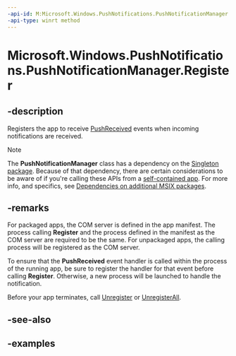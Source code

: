 ```yaml
---
-api-id: M:Microsoft.Windows.PushNotifications.PushNotificationManager.Register
-api-type: winrt method
---
```


# Microsoft.Windows.PushNotifications.PushNotificationManager.Register

<!--
public void Register ();
-->

## -description

Registers the app to receive [PushReceived](xref:Microsoft.Windows.PushNotifications.PushNotificationManager.PushReceived) events when incoming notifications are received.

> [!NOTE]
> The **PushNotificationManager** class has a dependency on the [Singleton package](/windows/apps/windows-app-sdk/deployment-architecture#singleton-package). Because of that dependency, there are certain considerations to be aware of if you're calling these APIs from a [self-contained app](/windows/apps/package-and-deploy/deploy-overview). For more info, and specifics, see [Dependencies on additional MSIX packages](/windows/apps/package-and-deploy/self-contained-deploy/deploy-self-contained-apps#dependencies-on-additional-msix-packages).

## -remarks

For packaged apps, the COM server is defined in the app manifest. The process calling **Register** and the process defined in the manifest as the COM server are required to be the same. For unpackaged apps, the calling process will be registered as the COM server.

To ensure that the **PushReceived** event handler is called within the process of the running app, be sure to register the handler for that event before calling **Register**. Otherwise, a new process will be launched to handle the notification.

Before your app terminates, call [Unregister](xref:Microsoft.Windows.PushNotifications.PushNotificationManager.Unregister) or [UnregisterAll](xref:Microsoft.Windows.PushNotifications.PushNotificationManager.UnregisterAll).

## -see-also

## -examples
